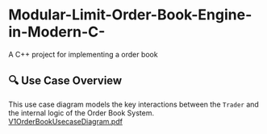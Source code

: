# Modular-Limit-Order-Book-Engine-in-Modern-C-
A C++ project for implementing a order book

## 🔍 Use Case Overview

This use case diagram models the key interactions between the `Trader` and the internal logic of the Order Book System.
[V1OrderBookUsecaseDiagram.pdf](https://github.com/user-attachments/files/20690091/V1OrderBookUsecaseDiagram.pdf)



